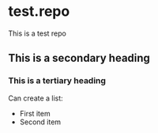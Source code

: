 # test.repo
This is a test repo
## This is a secondary heading
### This is a tertiary heading
Can create a list:
* First item
* Second item
